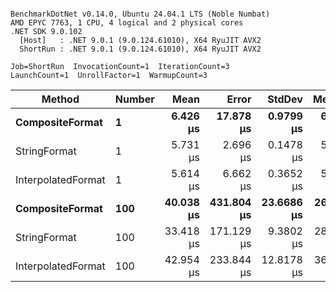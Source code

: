 ```

BenchmarkDotNet v0.14.0, Ubuntu 24.04.1 LTS (Noble Numbat)
AMD EPYC 7763, 1 CPU, 4 logical and 2 physical cores
.NET SDK 9.0.102
  [Host]   : .NET 9.0.1 (9.0.124.61010), X64 RyuJIT AVX2
  ShortRun : .NET 9.0.1 (9.0.124.61010), X64 RyuJIT AVX2

Job=ShortRun  InvocationCount=1  IterationCount=3  
LaunchCount=1  UnrollFactor=1  WarmupCount=3  

```
| Method             | Number | Mean      | Error      | StdDev     | Median    | Min       | Max       | Allocated |
|------------------- |------- |----------:|-----------:|-----------:|----------:|----------:|----------:|----------:|
| **CompositeFormat**    | **1**      |  **6.426 μs** |  **17.878 μs** |  **0.9799 μs** |  **6.243 μs** |  **5.551 μs** |  **7.485 μs** |     **872 B** |
| StringFormat       | 1      |  5.731 μs |   2.696 μs |  0.1478 μs |  5.801 μs |  5.561 μs |  5.832 μs |     896 B |
| InterpolatedFormat | 1      |  5.614 μs |   6.662 μs |  0.3652 μs |  5.710 μs |  5.210 μs |  5.921 μs |     584 B |
| **CompositeFormat**    | **100**    | **40.038 μs** | **431.804 μs** | **23.6686 μs** | **26.835 μs** | **25.915 μs** | **67.362 μs** |   **14336 B** |
| StringFormat       | 100    | 33.418 μs | 171.129 μs |  9.3802 μs | 28.128 μs | 27.878 μs | 44.248 μs |   16736 B |
| InterpolatedFormat | 100    | 42.954 μs | 233.844 μs | 12.8178 μs | 36.979 μs | 34.214 μs | 57.668 μs |   14336 B |
